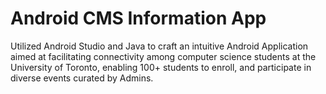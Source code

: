 # Android CMS Information App
Utilized Android Studio and Java to craft an intuitive Android Application aimed at facilitating connectivity among computer
science students at the University of Toronto, enabling 100+ students to enroll, and participate in diverse events curated
by Admins. 

